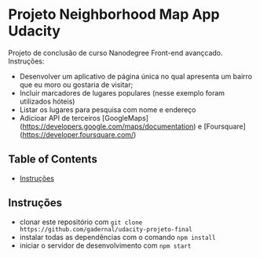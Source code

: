 # Projeto Neighborhood Map App Udacity

Projeto de conclusão de curso Nanodegree Front-end avançcado. Instruções:
- Desenvolver um aplicativo de página única no qual apresenta um bairro que eu moro ou gostaria de visitar;
- Incluir marcadores de lugares populares (nesse exemplo foram utilizados hóteis)
- Listar os lugares para pesquisa com nome e endereço
- Adicioar API de terceiros [GoogleMaps] (https://developers.google.com/maps/documentation) e [Foursquare] (https://developer.foursquare.com/)

## Table of Contents
* [Instruções](#Instruções)

## Instruções

* clonar este repositório com `git clone https://github.com/gadernal/udacity-projeto-final`
* instalar todas as dependências com o comando `npm install`
* iniciar o servidor de desenvolvimento com `npm start`